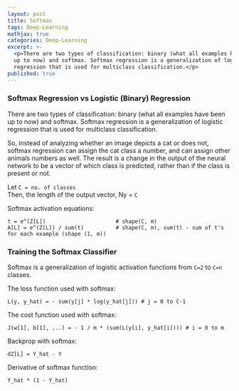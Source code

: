 ```yaml
---
layout: post
title: Softmax
tags: Deep-Learning
mathjax: true
categories: Deep-Learning
excerpt: >-
  <p>There are two types of classification: binary (what all examples have been
  up to now) and softmax. Softmax regression is a generalization of logistic
  regression that is used for multiclass classification.</p>
published: true
---
```

### Softmax Regression vs Logistic (Binary) Regression
There are two types of classification: binary (what all examples have been up to now) and softmax. Softmax regression is a generalization of logistic regression that is used for multiclass classification.

So, instead of analyzing whether an image depicts a cat or does not, softmax regression can assign the cat class a number, and can assign other animals numbers as well. The result is a change in the output of the neural network to be a vector of which class is predicted, rather than if the class is present or not.

Let `C = no. of classes`  
Then, the length of the output vector, Ny = `C`

Softmax activation equations:
```
t = e^(Z[L])                      # shape(C, m)
A[L] = e^(Z[L]) / sum(t)          # shape(C, m), sum(t) - sum of t's for each example (shape (1, m))
```

### Training the Softmax Classifier
Softmax is a generalization of logistic activation functions from `C=2` to `C=n` classes.  

The loss function used with softmax:
```
L(y, y_hat) = - sum(y[j] * log(y_hat[j])) # j = 0 to C-1
```
The cost function used with softmax:
```
J(w[1], b[1], ...) = - 1 / m * (sum(L(y[i], y_hat[i]))) # i = 0 to m
```
Backprop with softmax:
```
dZ[L] = Y_hat - Y
```
Derivative of softmax function:
```
Y_hat * (1 - Y_hat)
```